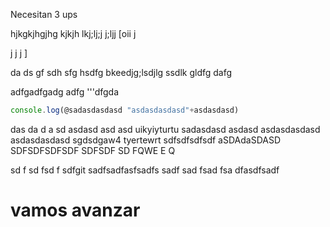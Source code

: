 Necesitan 3 ups

hjkgkjhgjhg
kjkjh
lkj;lj;j
j;ljj
[oii
j


j 
j
j
]

da
ds
gf
sdh
sfg
hsdfg bkeedjg;lsdjlg ssdlk gldfg dafg


 adfgadfgadg adfg 
'''dfgda 

```javascript
console.log(@sadasdasdasd "asdasdasdasd"+asdasdasd)
```

das
da
d
a
sd
asdasd asd asd 
uikyiyturtu
sadasdasd
asdasd
asdasdasdasd
asdasdasdasd
sgdsdgaw4
tyertewrt
sdfsdfsdfsdf
aSDAdaSDASD
SDFSDFSDFSDF
SDFSDF
SD
FQWE
E
Q


sd
f
sd
fsd
f
sdfgit
sadfsadfasfsadfs
sadf
sad
fsad
fsa
dfasdfsadf

# vamos avanzar
